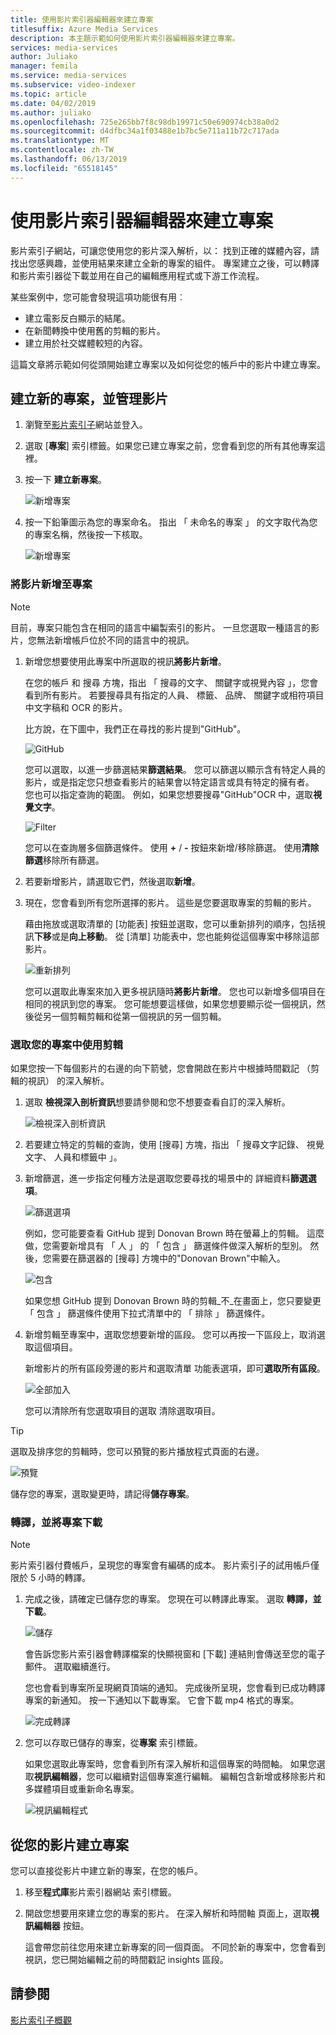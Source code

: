 ```yaml
---
title: 使用影片索引器編輯器來建立專案
titlesuffix: Azure Media Services
description: 本主題示範如何使用影片索引器編輯器來建立專案。
services: media-services
author: Juliako
manager: femila
ms.service: media-services
ms.subservice: video-indexer
ms.topic: article
ms.date: 04/02/2019
ms.author: juliako
ms.openlocfilehash: 725e265bb7f8c98db19971c50e690974cb38a0d2
ms.sourcegitcommit: d4dfbc34a1f03488e1b7bc5e711a11b72c717ada
ms.translationtype: MT
ms.contentlocale: zh-TW
ms.lasthandoff: 06/13/2019
ms.locfileid: "65518145"
---
```

# <a name="use-the-video-indexer-editor-to-create-projects"></a>使用影片索引器編輯器來建立專案

影片索引子網站，可讓您使用您的影片深入解析，以： 找到正確的媒體內容，請找出您感興趣，並使用結果來建立全新的專案的組件。 專案建立之後，可以轉譯和影片索引器從下載並用在自己的編輯應用程式或下游工作流程。

某些案例中，您可能會發現這項功能很有用︰ 

* 建立電影反白顯示的結尾。
* 在新聞轉換中使用舊的剪輯的影片。
* 建立用於社交媒體較短的內容。

這篇文章將示範如何從頭開始建立專案以及如何從您的帳戶中的影片中建立專案。

## <a name="create-new-project-and-manage-videos"></a>建立新的專案，並管理影片

1. 瀏覽至[影片索引子](https://www.videoindexer.ai/)網站並登入。
1. 選取 [**專案**] 索引標籤。如果您已建立專案之前，您會看到您的所有其他專案這裡。
1. 按一下 **建立新專案**。  

    ![新增專案](./media/video-indexer-view-edit/new-project.png)
1. 按一下鉛筆圖示為您的專案命名。 指出 「 未命名的專案 」 的文字取代為您的專案名稱，然後按一下核取。

    ![新增專案](./media/video-indexer-view-edit/new-project3.png)
    
### <a name="add-videos-to-the-project"></a>將影片新增至專案

> [!NOTE]
> 目前，專案只能包含在相同的語言中編製索引的影片。 一旦您選取一種語言的影片，您無法新增帳戶位於不同的語言中的視訊。

1. 新增您想要使用此專案中所選取的視訊**將影片新增**。

    在您的帳戶 和 搜尋 方塊，指出 「 搜尋的文字、 關鍵字或視覺內容 」，您會看到所有影片。 若要搜尋具有指定的人員、 標籤、 品牌、 關鍵字或相符項目中文字稿和 OCR 的影片。
    
    比方說，在下圖中，我們正在尋找的影片提到"GitHub"。
    
    ![GitHub](./media/video-indexer-view-edit/github.png)

    您可以選取，以進一步篩選結果**篩選結果**。 您可以篩選以顯示含有特定人員的影片，或是指定您只想查看影片的結果會以特定語言或具有特定的擁有者。 <br/> 您也可以指定查詢的範圍。 例如，如果您想要搜尋"GitHub"OCR 中，選取**視覺文字**。

    ![Filter](./media/video-indexer-view-edit/visual-text.png)

    您可以在查詢層多個篩選條件。 使用 **+** / **-** 按鈕來新增/移除篩選。 使用**清除篩選**移除所有篩選。
1. 若要新增影片，請選取它們，然後選取**新增**。
1. 現在，您會看到所有您所選擇的影片。 這些是您要選取專案的剪輯的影片。

    藉由拖放或選取清單的 [功能表] 按鈕並選取，您可以重新排列的順序，包括視訊**下移**或是**向上移動**。 從 [清單] 功能表中，您也能夠從這個專案中移除這部影片。 

    ![重新排列](./media/video-indexer-view-edit/rearrange.png)
    
    您可以選取此專案來加入更多視訊隨時**將影片新增**。 您也可以新增多個項目在相同的視訊到您的專案。 您可能想要這樣做，如果您想要顯示從一個視訊，然後從另一個剪輯剪輯和從第一個視訊的另一個剪輯。 

### <a name="select-clips-to-use-in-your-project"></a>選取您的專案中使用剪輯

如果您按一下每個影片的右邊的向下箭號，您會開啟在影片中根據時間戳記 （剪輯的視訊） 的深入解析。 

1. 選取 **檢視深入剖析資訊**想要請參閱和您不想要查看自訂的深入解析。 

    ![檢視深入剖析資訊](./media/video-indexer-view-edit/insights.png)
1. 若要建立特定的剪輯的查詢，使用 [搜尋] 方塊，指出 「 搜尋文字記錄、 視覺文字、 人員和標籤中 」。
1. 新增篩選，進一步指定何種方法是選取您要尋找的場景中的 詳細資料**篩選選項**。

    ![篩選選項](./media/video-indexer-view-edit/filter-options.png)

    例如，您可能要查看 GitHub 提到 Donovan Brown 時在螢幕上的剪輯。 這麼做，您需要新增具有 「 人 」 的 「 包含 」 篩選條件做深入解析的型別。 然後，您需要在篩選器的 [搜尋] 方塊中的"Donovan Brown"中輸入。
    
    ![包含](./media/video-indexer-view-edit/include.png)
    
    如果您想 GitHub 提到 Donovan Brown 時的剪輯_不_在畫面上，您只要變更 「 包含 」 篩選條件使用下拉式清單中的 「 排除 」 篩選條件。 

1. 新增剪輯至專案中，選取您想要新增的區段。 您可以再按一下區段上，取消選取這個項目。
    
    新增影片的所有區段旁邊的影片和選取清單 功能表選項，即可**選取所有區段**。 

    ![全部加入](./media/video-indexer-view-edit/add-all.png)

    您可以清除所有您選取項目的選取 清除選取項目。

> [!TIP]
> 選取及排序您的剪輯時，您可以預覽的影片播放程式頁面的右邊。 

![預覽](./media/video-indexer-view-edit/preview.png)

儲存您的專案，選取變更時，請記得**儲存專案**。 

### <a name="render-and-download-the-project"></a>轉譯，並將專案下載

> [!NOTE]
> 影片索引器付費帳戶，呈現您的專案會有編碼的成本。 影片索引子的試用帳戶僅限於 5 小時的轉譯。

1. 完成之後，請確定已儲存您的專案。 您現在可以轉譯此專案。 選取 **轉譯，並下載**。 

    ![儲存](./media/video-indexer-view-edit/save.png)

    會告訴您影片索引器會轉譯檔案的快顯視窗和 [下載] 連結則會傳送至您的電子郵件。 選取繼續進行。 
    
    您也會看到專案所呈現網頁頂端的通知。 完成後所呈現，您會看到已成功轉譯專案的新通知。 按一下通知以下載專案。 它會下載 mp4 格式的專案。

    ![完成轉譯](./media/video-indexer-view-edit/rendering-done.png)

1. 您可以存取已儲存的專案，從**專案** 索引標籤。 

    如果您選取此專案時，您會看到所有深入解析和這個專案的時間軸。 如果您選取**視訊編輯器**，您可以繼續對這個專案進行編輯。 編輯包含新增或移除影片和多媒體項目或重新命名專案。

    ![視訊編輯程式](./media/video-indexer-view-edit/video-editor.png)
     
## <a name="create-a-project-from-your-video"></a>從您的影片建立專案

您可以直接從影片中建立新的專案，在您的帳戶。 

1. 移至**程式庫**影片索引器網站 索引標籤。
1. 開啟您想要用來建立您的專案的影片。 在深入解析和時間軸 頁面上，選取**視訊編輯器** 按鈕。

    這會帶您前往您用來建立新專案的同一個頁面。 不同於新的專案中，您會看到視訊，您已開始編輯之前的時間戳記 insights 區段。

## <a name="see-also"></a>請參閱

[影片索引子概觀](video-indexer-overview.md)

